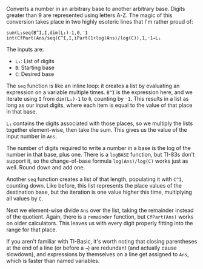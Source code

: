Converts a number in an arbitrary base to another arbitrary base. Digits greater than 9 are represented using letters A-Z. The magic of this conversion takes place in two highly esoteric lines that I'm rather proud of:

```
sum(L₁seq(B^I,I,dim(L₁)-1,0,⁻1
int(CfPart(Ans/seq(C^I,I,iPart(1+log(Ans)/log(C)),1,⁻1→L₁
```

The inputs are:
* `L₁`: List of digits
* `B`: Starting base
* `C`: Desired base

The `seq` function is like an inline loop: it creates a list by evaluating an expression on a variable multiple times. `B^I` is the expression here, and we iterate using `I` from `dim(L₁)-1` to `0`, counting by `⁻1`. This results in a list as long as our input digits, where each item is equal to the value of that place in that base.

`L₁` contains the digits associated with those places, so we multiply the lists together element-wise, then take the sum. This gives us the value of the input number in `Ans`.

The number of digits required to write a number in a base is the log of the number in that base, plus one. There is a `logBASE` function, but TI-83s don't support it, so the change-of-base formula `log(Ans)/log(C)` works just as well. Round down and add one.

Another `seq` function creates a list of that length, populating it with `C^I`, counting down. Like before, this list represents the place values of the destination base, but the iteration is one value higher this time, multiplying all values by `C`.

Next we element-wise divide `Ans` over the list, taking the remainder instead of the quotient. Again, there is a `remainder` function, but `CfPart(Ans)` works on older calculators. This leaves us with every digit properly fitting into the range for that place.

If you aren't familiar with TI-Basic, it's worth noting that closing parentheses at the end of a line (or before a `→`) are redundant (and actually cause slowdown), and expressions by themselves on a line get assigned to `Ans`, which is faster than named variables.
